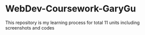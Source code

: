 # WebDev-Coursework-GaryGu
This repository is my learning process for total 11 units including screenshots and codes
